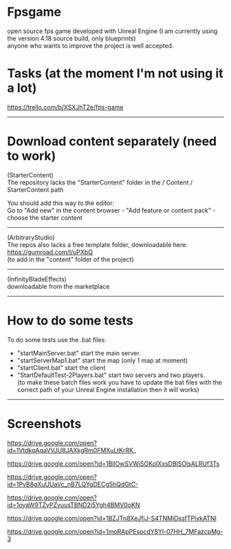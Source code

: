 # Fpsgame
open source fps game developed with Unreal Engine (I am currently using the version 4.18 source build, only blueprints) <br />
anyone who wants to improve the project is well accepted. <br />

# Tasks (at the moment I'm not using it a lot)
https://trello.com/b/XSXJhT2e/fps-game

------
# Download content separately (need to work)
(StarterContent) <br />
The repository lacks the "StarterContent" folder in the / Content / StarterContent path

You should add this way to the editor: <br />
Go to "Add new" in the content browser - "Add feature or content pack" - choose the starter content

------

(ArbitraryStudio) <br />
The repos also lacks a free template folder, downloadable here:<br />
https://gumroad.com/l/uPXbQ <br />
(to add in the "content" folder of the project)

------

(InfinityBladeEffects) <br />
downloadable from the marketplace

------

# How to do some tests

To do some tests use the .bat files: <br/>
- "startMainServer.bat" start the main server. <br />
- "startServerMap1.bat" start the map (only 1 map at moment) <br />
- "startClient.bat" start the client <br />
- "StartDefaultTest-2Players.bat" start two servers and two players. <br />
(to make these batch files work you have to update the bat files with the correct path of your Unreal Engine installation then it will works) <br/>

------

# Screenshots

https://drive.google.com/open?id=1VtdkqAqaVVJU8JAXkgRm0FMXuLtKrRK_

https://drive.google.com/open?id=1BllOwSVWjSOKoIXxsDBlSOlsALRUf3Ts

https://drive.google.com/open?id=1PvB8gXuUUaVc_nB7LQYgDECg5hQdGtC-

https://drive.google.com/open?id=1oyaW9TZyPZvuusTBND2j5Ygh4BMV0oKN

https://drive.google.com/open?id=1BZJTn8XeJfjJ-S4TNMiDssfTPiykATNl

https://drive.google.com/open?id=1moRApPEsocdY8Yl-07HH_7MFazcpMg-3